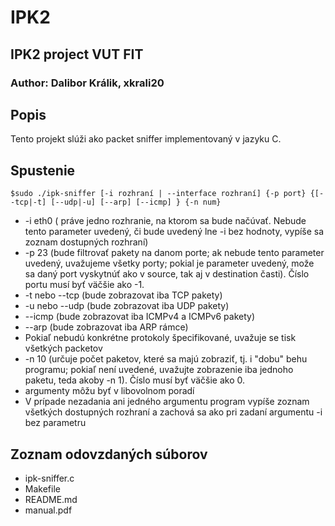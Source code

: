 # IPK2
## IPK2 project VUT FIT
### Author: Dalibor Králik, xkrali20

## Popis
Tento projekt slúži ako packet sniffer implementovaný v jazyku C.

## Spustenie
```$sudo ./ipk-sniffer [-i rozhraní | --interface rozhraní] {-p port} {[--tcp|-t] [--udp|-u] [--arp] [--icmp] } {-n num}```

  - -i eth0 ( práve jedno rozhranie, na ktorom sa bude načúvať. Nebude tento parameter uvedený, či bude uvedený lne -i bez hodnoty, vypíše sa zoznam dostupných rozhraní)
  - -p 23 (bude filtrovať pakety na danom porte; ak nebude tento parameter uvedený, uvažujeme všetky porty; pokial je parameter uvedený, može sa daný port vyskytnúť ako v source, tak aj v destination časti). Číslo portu musí byť väčšie ako -1.
  - -t nebo --tcp (bude zobrazovat iba TCP pakety)
  - -u nebo --udp (bude zobrazovat iba UDP pakety)
  - --icmp (bude zobrazovat iba ICMPv4 a ICMPv6 pakety)
  - --arp (bude zobrazovat iba ARP rámce)
  - Pokiaľ nebudú konkrétne protokoly špecifikované, uvažuje se tisk všetkých packetov
  - -n 10 (určuje počet paketov, které sa majú zobraziť, tj. i "dobu" behu programu; pokiaľ není uvedené, uvažujte zobrazenie iba jednoho paketu, teda akoby -n 1). Číslo musí byť väčšie ako 0.
  - argumenty môžu byť v libovolnom poradí
  - V prípade nezadania ani jedného argumentu program vypíše zoznam všetkých dostupných rozhraní a zachová sa ako pri zadaní argumentu -i bez parametru



## Zoznam odovzdaných súborov
  - ipk-sniffer.c
  - Makefile
  - README.md
  - manual.pdf

